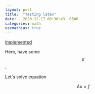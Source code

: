 ```yaml
---
layout: post
title:  "Testing latex"
date:   2020-12-17 00:30:43 -0500
categories: math
usemathjax: true
---
```

[Implemented](https://alan97.github.io/random/mathjax/)

Here, have some $$\pi$$.

Let's solve equation

$$ \Delta u = f $$


